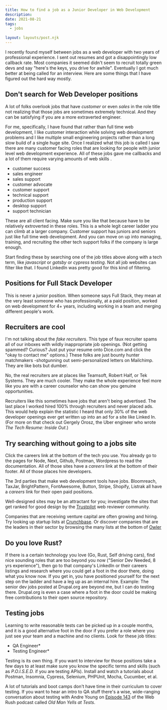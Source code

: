 ```yaml
---
title: How to find a job as a Junior Developer in Web Development
description:
date: 2021-08-21
tags:
  - jobs  
  
layout: layouts/post.njk
---
```


I recently found myself between jobs as a web developer with two years of professional experience.  I sent out resumes and got a disappointingly low callback rate. Most companies it seemed didn't seem to recruit totally green devs and say "here's the keys, you drive for awhile". Eventually I got much better at being called for an interview. Here are some things that I have figured out the hard way mostly. 

## Don't search for Web Developer positions

A lot of folks overlook jobs that have *customer* or even *sales* in the role title not realizing that those jobs are sometimes extremely technical. And they can be satisfying if you are a more extraverted engineer.

For me, specifically, I have found that rather than full time web development, I like customer interaction while solving web development problems and I like multiple small engineering projects rather than a long slow build of a single huge site. Once I realized what this job is called I saw there are many customer facing roles that are looking for people with junior level web development experience.   All of these jobs gave me callbacks and a lot of them require varying amounts of web skills .
- customer success
- sales engineer 
- sales support
- customer advocate
- customer support
- technical support
- production support
- desktop support
- support technician

These are all client facing. Make sure you like that because have to be relatively extroverted in these roles. This is a whole legit career ladder you can climb at a larger company.  Customer support has juniors and seniors just like full time web development. And you can move on up into managing, training, and recruiting the other tech support folks if the company is large enough.   

Start finding these by searching one of the job titles above along with a tech term, like *javascript* or *gatsby* or *cypress testing*.  Not all job websites can filter like that.  I found LinkedIn was pretty good for this kind of filtering.

## Positions for Full Stack Developer

This is never a junior position.  When someone says Full Stack, they mean at the very least someone who has professionally, at a paid position, worked on web development for 4+ years, including working in a team and merging different people's work.  

## Recruiters are cool

I'm not talking about the *fake recruiters*. This type of faux recruiter spams all of our inboxes with wildly inappropriate job openings. (Not getting spammed? Curious? Just put your resume onto Dice.com and click the "okay to contact me" options.)  These folks are just bounty hunter matchmakers -shotgunning out semi-personalized letters on Mailchimp.  They are like bots but dumber.  

No, the real recruiters are at places like Teamsoft, Robert Half, or Tek Systems. They are much cooler.  They make the whole experience feel more like you are with a career counselor who can show you genuine opportunities.  

Recruiters like this sometimes have jobs that aren't being advertised. The last place I worked hired 100% through recruiters and never placed ads. This would help explain the statistic I heard that only 30% of the web developer openings ever get written up into an ad for a site like Linked In. (For more on that check out Gergely Orosz, the Uber engineer who wrote *The Tech Resume: Inside Out*.)  

## Try searching without going to a jobs site

Click the careers link at the bottom of the tech you use.  You already go to the pages for Node, Next, Github, Postman, Wordpress to read the documentation.  All of those sites have a *careers* link at the bottom of their footer.  All of those places hire developers.  

The 3rd parties that make web development tools have jobs.  Bloomreach, TaxJar, BrightPattern, FontAwesome, Button, Stripe, Shopify, Listrak all have a *careers* link for their open paid positions.  

Well-designed sites may be an attractant for you; investigate the sites that get ranked for good design by the [Trustpilot](https://www.trustpilot.com/) web reviewer community. 

Companies that are receiving venture capital are often growing and hiring. Try looking up startup lists at [Crunchbase](https://www.crunchbase.com/lists/funding-rounds-this-week/597d61b8-3ffe-426c-903e-6e33bcb29f9d/funding_rounds). Or discover companies that are the leaders in their sector by browsing the many lists at the bottom of [Owler](https://corp.owler.com/)

## Do you love Rust?

If there is a certain technology you love (Go, Rust, Self driving cars), find nice sounding roles that are too beyond you now ("Senior Dev Needed, 8 yrs experience"), then go to that company's LinkedIn or their careers listings and research where you  could get a foot in the door there, doing what you know now. If you get in, you have positioned yourself for the next step on the ladder and have a leg up as an internal hire.  Example: The senior dev jobs posted at Drupal.org are beyond me, but I can do testing there.  Drupal.org is even a case where a foot in the door could be making free contributions to their open source repository.


## Testing jobs

Learning to write reasonable tests can be picked up in a couple months, and it is a good alternative foot in the door if you prefer a role where you just see your team and a machine and no clients. Look for these job titles:

- QA Engineer*
- Testing Engineer*

Testing is its own thing. If you want to interview for those positions take a few days to at least make sure you know the specific terms and skills (such as *P.O.I.S.E.D.* if you are testing APIs). Install and watch a tutorials about Postman, Insomnia, Cypress, Selenium, PHPUnit, Mocha, Cucumber, et al. 

A lot of tutorials and boot camps don't have time in their curriculum to cover testing. If you want to hear an intro to QA stuff there's a wise, wide-ranging conversation about testing with Andre Young on [Episode 143](https://johnpapa.net/old-man-yells-at-tests-with-andre-young-on-web-rush-143/)  of the Web Rush podcast called *Old Man Yells at Tests*.

